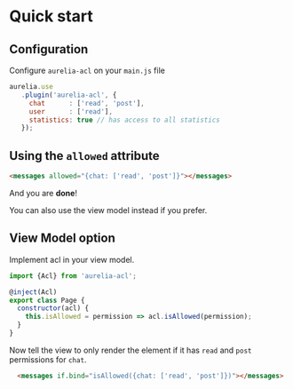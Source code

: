 # Quick start

## Configuration

Configure `aurelia-acl` on your `main.js` file

```js
aurelia.use
   .plugin('aurelia-acl', {
     chat      : ['read', 'post'],
     user      : ['read'],
     statistics: true // has access to all statistics
   });
```

## Using the `allowed` attribute

```html
<messages allowed="{chat: ['read', 'post']}"></messages>
```

And you are **done**!

You can also use the view model instead if you prefer.

## View Model option

Implement acl in your view model.

```js
import {Acl} from 'aurelia-acl';

@inject(Acl)
export class Page {
  constructor(acl) {
    this.isAllowed = permission => acl.isAllowed(permission);
  }
}
```

Now tell the view to only render the element if it has `read` and `post` permissions for `chat`.

```html
  <messages if.bind="isAllowed({chat: ['read', 'post']})"></messages>
```
